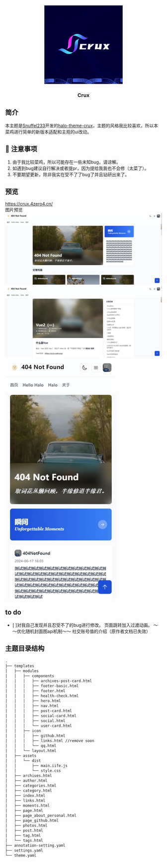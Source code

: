 <br />
<div align="center">
  <a href="https://github.com/haoanlan/halo-theme-crux-4zero4">
    <img src="./pic/10001.png" alt="Banner" width="50%">
  </a>

<h3 align="center">Crux</h3>
    
</div>

## 简介
本主题是[Snuffel233](https://github.com/Snuffel233)开发的[halo-theme-crux](https://github.com/Snuffel233/halo-theme-crux)，主题的风格我比较喜欢，所以本菜鸡进行简单的新版本适配和主观的ui改动。
## 🚨 注意事项
1. 由于我比较菜鸡，所以可能存在一些未知bug，请谅解。
2. 如遇到bug建议自行解决或者提pr，因为提给我我也不会修（太菜了）。
3. 不要期望更新，除非我实在受不了了bug了并且钻研出来了。
## 预览
https://crux.4zero4.cn/
<br/>
图片预览
<img src="./pic/1.png">
<img src="./pic/2.png">
<img src="./pic/3.png">

## to do
- [ ]对我自己发现并且忍受不了的bug进行修改。
页面跳转加入过渡动画。
～～优化随机封面图api机制～～
社交账号值的介绍（原作者文档已失效）

## 主题目录结构

   ```
   .
   ├── templates
   │   ├── modules
   │   │   ├── components
   │   │   │   ├── archives-post-card.html
   │   │   │   ├── footer-basic.html
   │   │   │   ├── footer.html
   │   │   │   ├── health-check.html
   │   │   │   ├── hero.html
   │   │   │   ├── nav.html
   │   │   │   ├── post-card.html
   │   │   │   ├── social-card.html
   │   │   │   ├── social.html
   │   │   │   └── user-card.html
   │   │   ├── icon
   │   │   │   ├── github.html
   │   │   │   ├── links.html //remove soon
   │   │   │   └── qq.html
   │   │   └── layout.html
   │   ├── assets
   │   │   └── dist
   │   │       ├── main.iife.js
   │   │       └── style.css
   │   ├── archives.html
   │   ├── author.html
   │   ├── categories.html
   │   ├── category.html
   │   ├── index.html
   │   ├── links.html
   │   ├── moments.html
   │   ├── page.html
   │   ├── page_about_personal.html
   │   ├── page_github.html
   │   ├── photos.html
   │   ├── post.html
   │   ├── tag.html
   │   └── tags.html
   ├── annotation-setting.yaml
   ├── settings.yaml
   └── theme.yaml
   ```

